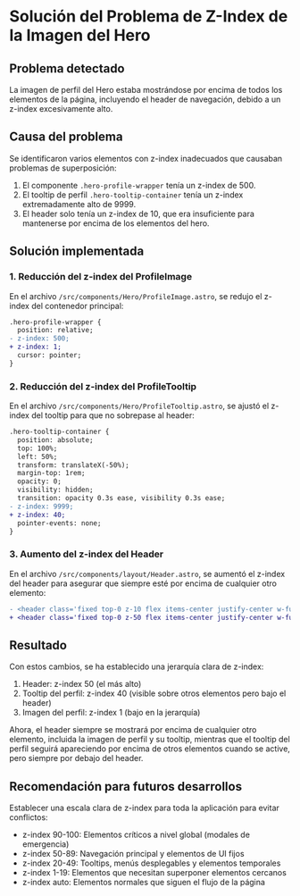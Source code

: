 # Solución del Problema de Z-Index de la Imagen del Hero

## Problema detectado
La imagen de perfil del Hero estaba mostrándose por encima de todos los elementos de la página, incluyendo el header de navegación, debido a un z-index excesivamente alto.

## Causa del problema
Se identificaron varios elementos con z-index inadecuados que causaban problemas de superposición:

1. El componente `.hero-profile-wrapper` tenía un z-index de 500.
2. El tooltip de perfil `.hero-tooltip-container` tenía un z-index extremadamente alto de 9999.
3. El header solo tenía un z-index de 10, que era insuficiente para mantenerse por encima de los elementos del hero.

## Solución implementada

### 1. Reducción del z-index del ProfileImage
En el archivo `/src/components/Hero/ProfileImage.astro`, se redujo el z-index del contenedor principal:
```diff
.hero-profile-wrapper {
  position: relative;
- z-index: 500;
+ z-index: 1;
  cursor: pointer;
}
```

### 2. Reducción del z-index del ProfileTooltip
En el archivo `/src/components/Hero/ProfileTooltip.astro`, se ajustó el z-index del tooltip para que no sobrepase al header:
```diff
.hero-tooltip-container {
  position: absolute;
  top: 100%;
  left: 50%;
  transform: translateX(-50%);
  margin-top: 1rem;
  opacity: 0;
  visibility: hidden;
  transition: opacity 0.3s ease, visibility 0.3s ease;
- z-index: 9999;
+ z-index: 40;
  pointer-events: none;
}
```

### 3. Aumento del z-index del Header
En el archivo `/src/components/layout/Header.astro`, se aumentó el z-index del header para asegurar que siempre esté por encima de cualquier otro elemento:
```diff
- <header class='fixed top-0 z-10 flex items-center justify-center w-full mx-auto'>
+ <header class='fixed top-0 z-50 flex items-center justify-center w-full mx-auto'>
```

## Resultado
Con estos cambios, se ha establecido una jerarquía clara de z-index:

1. Header: z-index 50 (el más alto)
2. Tooltip del perfil: z-index 40 (visible sobre otros elementos pero bajo el header)
3. Imagen del perfil: z-index 1 (bajo en la jerarquía)

Ahora, el header siempre se mostrará por encima de cualquier otro elemento, incluida la imagen de perfil y su tooltip, mientras que el tooltip del perfil seguirá apareciendo por encima de otros elementos cuando se active, pero siempre por debajo del header.

## Recomendación para futuros desarrollos
Establecer una escala clara de z-index para toda la aplicación para evitar conflictos:

- z-index 90-100: Elementos críticos a nivel global (modales de emergencia)
- z-index 50-89: Navegación principal y elementos de UI fijos
- z-index 20-49: Tooltips, menús desplegables y elementos temporales
- z-index 1-19: Elementos que necesitan superponer elementos cercanos
- z-index auto: Elementos normales que siguen el flujo de la página
